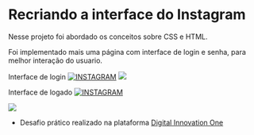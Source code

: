 # Recriando a interface do Instagram

Nesse projeto foi abordado os conceitos sobre CSS e HTML.

Foi implementado mais uma página com interface de login e senha, para melhor interação do usuario.

Interface de login
[![INSTAGRAM]([)](https://github.com/alexandrealvees/desafio-digital-inovation-recriando-a-pagina-do-instagram/)
<img src="https://user-images.githubusercontent.com/29284127/175757579-443af541-f72a-4345-83c4-c181a0056818.png"/>


Interface de logado
[![INSTAGRAM]([https://)](https://github.com/alexandrealvees/desafio-digital-inovation-recriando-a-pagina-do-instagram/)

<img src="https://user-images.githubusercontent.com/29284127/175757758-8b482428-9c0b-496c-a0ca-6cb5153ea858.png
"/>



- Desafio prático realizado na plataforma [Digital Innovation One](https://web.digitalinnovation.one/home "Digital Innovation One")
